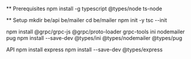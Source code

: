 \*\* Prerequisites
npm install -g typescript @types/node ts-node

\*\* Setup
mkdir be/api be/mailer
cd be/mailer
npm init -y
tsc --init

npm install @grpc/grpc-js @grpc/proto-loader grpc-tools ini nodemailer pug
npm install --save-dev @types/ini @types/nodemailer @types/pug

API
npm install express
npm install --save-dev @types/express
